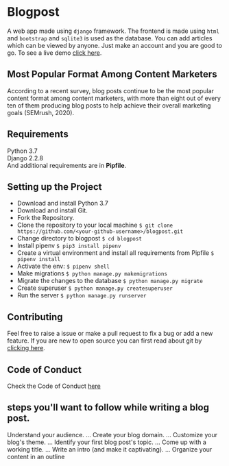 # Blogpost

A web app made using `django` framework. The frontend is made using `html` and `bootstrap` and `sqlite3` is used as the database. You can add articles which can be viewed by anyone. Just make an account and you are good to go. To see a live demo [click here](http://vlogpost.herokuapp.com).

## Most Popular Format Among Content Marketers
According to a recent survey, blog posts continue to be the most popular content format among content marketers, with more than eight out of every ten of them producing blog posts to help achieve their overall marketing goals (SEMrush, 2020).

## Requirements

Python 3.7  
Django 2.2.8  
And additional requirements are in **Pipfile**.

## Setting up the Project

  * Download and install Python 3.7
  * Download and install Git.
  * Fork the Repository.
  * Clone the repository to your local machine `$ git clone https://github.com/<your-github-username>/blogpost.git`
  * Change directory to blogpost `$ cd blogpost`
  * Install pipenv `$ pip3 install pipenv`  
  * Create a virtual environment and install all requirements from Pipfile `$ pipenv install`  
  * Activate the env: `$ pipenv shell`
  * Make migrations `$ python manage.py makemigrations`
  * Migrate the changes to the database `$ python manage.py migrate`
  * Create superuser `$ python manage.py createsuperuser`
  * Run the server `$ python manage.py runserver`

## Contributing

Feel free to raise a issue or make a pull request to fix a bug or add a new feature. If you are new to open source you can first read about git by [clicking here](https://www.codecademy.com/learn/learn-git).

## Code of Conduct

Check the Code of Conduct [here](https://github.com/Rohan-cod/blogpost/blob/master/CODE_OF_CONDUCT.md)

## steps you'll want to follow while writing a blog post.
Understand your audience. ...
Create your blog domain. ...
Customize your blog's theme. ...
Identify your first blog post's topic. ...
Come up with a working title. ...
Write an intro (and make it captivating). ...
Organize your content in an outline
